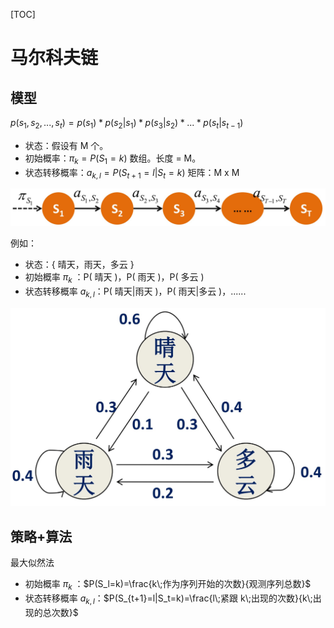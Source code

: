 [TOC]



# 马尔科夫链

## 模型

$p(s_1,s_2,...,s_t) = p(s_1)*p(s_2|s_1)*p(s_3|s_2)*...*p(s_t|s_{t-1})$ 

- 状态：假设有 M 个。
- 初始概率：$\pi_k=P(S_1=k)$ 数组。长度 = M。
- 状态转移概率：$a_{k,l}=P(S_{t+1}=l|S_t=k)$ 矩阵：M x M

![](images/20200902142013.jpg)

例如：

- 状态：{ 晴天，雨天，多云  }
- 初始概率 $\pi_k$ ：P( 晴天 )，P( 雨天 )，P( 多云 )
- 状态转移概率 $a_{k,l}$：P( 晴天|雨天 )，P( 雨天|多云 )，......

![](images/20200902142412.jpg)

## 策略+算法

最大似然法

- 初始概率 $\pi_k$ ：$P(S_l=k)=\frac{k\;作为序列开始的次数}{观测序列总数}$
- 状态转移概率 $a_{k,l}$：$P(S_{t+1}=l|S_t=k)=\frac{l\;紧跟 k\;出现的次数}{k\;出现的总次数}$

